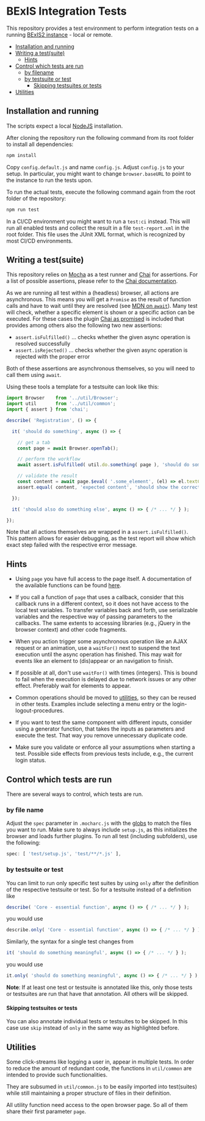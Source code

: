 # BExIS Integration Tests

This repository provides a test environment to perform integration tests on a running [BExIS2 instance](https://github.com/BEXIS2) - local or remote.

* [Installation and running](#installation-and-running)
* [Writing a test(suite)](#writing-a-testsuite)
  * [Hints](#hints)
* [Control which tests are run](#control-which-tests-are-run)
  * [by filename](#by-file-name)
  * [by testsuite or test](#by-testsuite-or-test)
    * [Skipping testsuites or tests](#skipping-testsuites-or-tests)
* [Utilities](#utilities)

## Installation and running

The scripts expect a local [NodeJS](https://nodejs.org/) installation.

After cloning the repository run the following command from its root folder to install all dependencies:
```bash
npm install
```

Copy `config.default.js` and name `config.js`. Adjust `config.js` to your setup.
In particular, you might want to change `browser.baseURL` to point to the instance to run the tests upon.

To run the actual tests, execute the following command again from the root folder of the repository:
```bash
npm run test
```

In a CI/CD environment you might want to run a `test:ci` instead.
This will run all enabled tests and collect the result in a file `test-report.xml` in the root folder.
This file uses the JUnit XML format, which is recognized by most CI/CD environments.

## Writing a test(suite)

This repository relies on [Mocha](https://mochajs.org/) as a test runner and [Chai](https://www.chaijs.com/) for assertions.
For a list of possible assertions, please refer to the [Chai documentation](https://www.chaijs.com/api/assert/).

As we are running all test within a (headless) browser, all actions are asynchronous.
This means you will get a `Promise` as the result of function calls and have to wait until they are resolved (see [MDN on `await`](https://developer.mozilla.org/en-US/docs/Web/JavaScript/Reference/Operators/await)).
Many test will check, whether a specific element is shown or a specific action can be executed.
For these cases the plugin [Chai as promised](https://www.chaijs.com/plugins/chai-as-promised/) is included that provides among others also the following two new assertions:
* `assert.isFulfilled()` ... checks whether the given async operation is resolved successfully
* `assert.isRejected()` ... checks whether the given async operation is rejected with the proper error

Both of these assertions are asynchronous themselves, so you will need to call them using `await`.

Using these tools a template for a testsuite can look like this:

```javascript
import Browser    from '../util/Browser';
import util       from '../util/common';
import { assert } from 'chai';

describe( 'Registration', () => {

  it( 'should do something', async () => {

    // get a tab
    const page = await Browser.openTab();

    // perform the workflow
    await assert.isFulfilled( util.do.something( page ), 'should do something' );

    // validate the result
    const content = await page.$eval( '.some_element', (el) => el.textContent );
    assert.equal( content, 'expected content', 'should show the correct content' );

  });

  it( 'should also do something else', async () => { /* ... */ } );

});
```

Note that all actions themselves are wrapped in a `assert.isFulfilled()`.
This pattern allows for easier debugging, as the test report will show which exact step failed with the respective error message.

## Hints

* Using `page` you have full access to the page itself. A documentation of the available functions can be found [here](https://github.com/puppeteer/puppeteer/blob/master/docs/api.md).

* If you call a function of `page` that uses a callback, consider that this callback runs in a different context, so it does not have access to the local test variables. To transfer variables back and forth, use serializable variables and the respective way of passing parameters to the callbacks. The same extents to accessing libraries (e.g., jQuery in the browser context) and other code fragments.

* When you action trigger some asynchronous operation like an AJAX request or an animation, use a `waitFor()` next to suspend the text execution until the async operation has finished. This may wait for events like an element to (dis)appear or an navigation to finish. 

* If possible at all, don't use `waitFor()` with times (integers). This is bound to fail when the execution is delayed due to network issues or any other effect. Preferably wait for elements to appear.

* Common operations should be moved to [utilities](#utilities), so they can be reused in other tests. Examples include selecting a menu entry or the login-logout-procedures.

* If you want to test the same component with different inputs, consider using a generator function, that takes the inputs as parameters and execute the test. That way you remove unnecessary duplicate code.

* Make sure you validate or enforce all your assumptions when starting a test. Possible side effects from previous tests include, e.g., the current login status.

## Control which tests are run

There are several ways to control, which tests are run.

### by file name

Adjust the `spec` parameter in `.mocharc.js` with the [globs](https://github.com/isaacs/node-glob#glob-primer) to match the files you want to run.
Make sure to always include `setup.js`, as this initializes the browser and loads further plugins.
To run all test (including subfolders), use the following:
```javascript
spec: [ 'test/setup.js', 'test/**/*.js' ],
```

### by testsuite or test

You can limit to run only specific test suites by using `only` after the definition of the respective testsuite or test.
So for a testsuite instead of a definition like
```javascript
describe( 'Core - essential function', async () => { /* ... */ } );
```
you would use
```javascript
describe.only( 'Core - essential function', async () => { /* ... */ } );
```
Similarly, the syntax for a single test changes from 
```javascript
it( 'should do something meaningful', async () => { /* ... */ } );
```
you would use
```javascript
it.only( 'should do something meaningful', async () => { /* ... */ } );
```
**Note**:
If at least one test or testsuite is annotated like this, only those tests or testsuites are run that have that annotation.
All others will be skipped.

#### Skipping testsuites or tests

You can also annotate individual tests or testsuites to be skipped.
In this case use `skip` instead of `only` in the same way as highlighted before.

## Utilities

Some click-streams like logging a user in, appear in multiple tests.
In order to reduce the amount of redundant code, the functions in `util/common` are intended to provide such functionalities.

They are subsumed in `util/common.js` to be easily imported into test(suites) while still maintaining a proper structure of files in their definition.

All utility function need access to the open browser page.
So all of them share their first parameter `page`.
